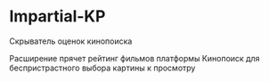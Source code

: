 # Impartial-KP

Скрыватель оценок кинопоиска

Расширение прячет рейтинг фильмов платформы Кинопоиск для беспристрастного выбора картины к просмотру
